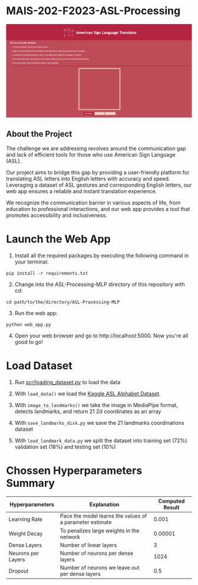 # MAIS-202-F2023-ASL-Processing

![Alt text](images/website.png)

## About the Project

The challenge we are addressing revolves around the communication gap and lack of efficient tools for those who use American Sign Language (ASL). 

Our project aims to bridge this gap by providing a user-friendly platform for translating ASL letters into English letters with accuracy and speed. Leveraging a dataset of ASL gestures and corresponding English letters, our web app ensures a reliable and instant translation experience.

We recognize the communication barrier in various aspects of life, from education to professional interactions, and our web app provides a tool that promotes accessibility and inclusiveness.

# Launch the Web App

1. Install all the required packages by executing the following command in your terminal:

```
pip install -r requirements.txt
```

2. Change into the ASL-Processing-MLP directory of this repository with cd:

```
cd path/to/the/directory/ASL-Processing-MLP
```

3. Run the web app:

```
python web_app.py
```

4. Open your web browser and go to http://localhost:5000. Now you're all good to go!


# Load Dataset

1. Run [scr/loading_dataset.py](/src/loading_dataset.py) to load the data

2. With `load_data()` we load the [Kaggle ASL Alphabet Dataset](https://www.kaggle.com/datasets/lexset/synthetic-asl-alphabet). 

3. With `image_to_landmarks()` we take the image in MediaPipe format, detects landmarks, and return 21 2d coordinates as an array

4. With `save_landmarks_disk.py` we save the 21 landmarks coordinations dataset

5. With `load_landmark_data.py` we split the dataset into training set (72%) validation set (18%) and testing set (10%)


# Chossen Hyperparameters Summary

| Hyperparameters         | Explanation                                              | Computed Result                                     |
|-------------------------|----------------------------------------------------------|-----------------------------------------------------|
| Learning Rate           | Pace the model learns the values of a parameter estimate | 0.001                                               |
| Weight Decay            | To penalizes large weights in the network                | 0.00001                                             |
| Dense Layers            | Number of linear layers                                  | 3                                                   |
| Neurons per Layers      | Number of neurons per dense layers                       | 1024                                                |
| Dropout                 | Number of neurons we leave out per dense layers          | 0.5                                                 |

